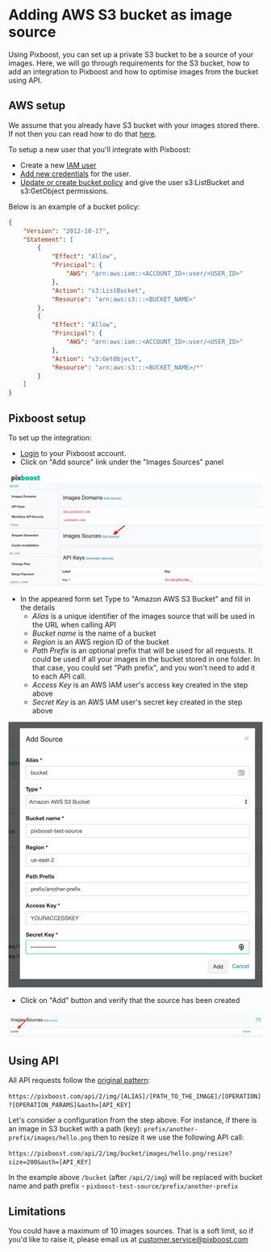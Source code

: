 # Adding AWS S3 bucket as image source

Using Pixboost, you can set up a private S3 bucket to be a source of your images.
Here, we will go through requirements for the S3 bucket, how to add an integration to Pixboost 
and how to optimise images from the bucket using API.

## AWS setup

We assume that you already have S3 bucket with your images stored there. If not then you
can read how to do that [here](https://docs.aws.amazon.com/AmazonS3/latest/user-guide/create-bucket.html).

To setup a new user that you'll integrate with Pixboost:

* Create a new [IAM user](https://docs.aws.amazon.com/IAM/latest/UserGuide/id_users_create.html)
* [Add new credentials](https://docs.aws.amazon.com/IAM/latest/UserGuide/id_credentials_access-keys.html) for the user.
* [Update or create bucket policy](https://docs.aws.amazon.com/AmazonS3/latest/user-guide/add-bucket-policy.html) and give the user s3:ListBucket and s3:GetObject permissions.

Below is an example of a bucket policy:

```json
{
    "Version": "2012-10-17",
    "Statement": [
        {
            "Effect": "Allow",
            "Principal": {
                "AWS": "arn:aws:iam::<ACCOUNT_ID>:user/<USER_ID>"
            },
            "Action": "s3:ListBucket",
            "Resource": "arn:aws:s3:::<BUCKET_NAME>"
        },
        {
            "Effect": "Allow",
            "Principal": {
                "AWS": "arn:aws:iam::<ACCOUNT_ID>:user/<USER_ID>"
            },
            "Action": "s3:GetObject",
            "Resource": "arn:aws:s3:::<BUCKET_NAME>/*"
        }
    ]
}
``` 

## Pixboost setup

To set up the integration:

* [Login](https://pixboost.com/customer/#login) to your Pixboost account.
* Click on "Add source" link under the "Images Sources" panel

![](../.gitbook/assets/add-images-source.png)

* In the appeared form set Type to "Amazon AWS S3 Bucket" and fill in the details
  * *Alias* is a unique identifier of the images source that will be used in the URL when calling API
  * *Bucket name* is the name of a bucket
  * *Region* is an AWS region ID of the bucket
  * *Path Prefix* is an optional prefix that will be used for all requests. It could be used if all your images in 
    the bucket stored in one folder. In that case, you could set "Path prefix", and you won't need to add it to each API call. 
  * *Access Key* is an AWS IAM user's access key created in the step above
  * *Secret Key* is an AWS IAM user's secret key created in the step above

![](../.gitbook/assets/add-s3-images-source.png)

* Click on "Add" button and verify that the source has been created

![](../.gitbook/assets/verify-images-source.png)

## Using API

All API requests follow the [original pattern](../api/README.md):

`https://pixboost.com/api/2/img/[ALIAS]/[PATH_TO_THE_IMAGE]/[OPERATION]?[OPERATION_PARAMS]&auth=[API_KEY]`

Let's consider a configuration from the step above. For instance, if there is an image in 
S3 bucket with a path (key): `prefix/another-prefix/images/hello.png` then to resize it we 
use the following API call:

`https://pixboost.com/api/2/img/bucket/images/hello.png/resize?size=200&auth=[API_KEY]`

In the example above `/bucket` (after `/api/2/img`) will be replaced with bucket name and
path prefix - `pixboost-test-source/prefix/another-prefix`

## Limitations

You could have a maximum of 10 images sources. That is a soft limit, so if you'd like
to raise it, please email us at customer.service@pixboost.com

   
